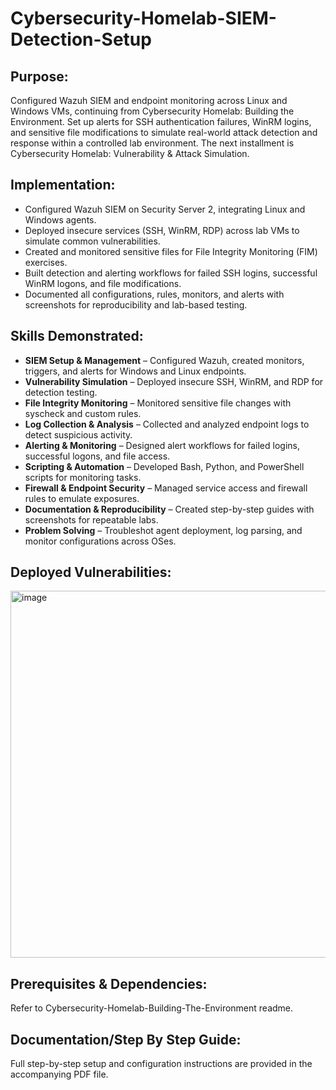 # Cybersecurity-Homelab-SIEM-Detection-Setup
## Purpose:
Configured Wazuh SIEM and endpoint monitoring across Linux and Windows VMs, continuing from Cybersecurity Homelab: Building the Environment. Set up alerts for SSH authentication failures, WinRM logins, and sensitive file modifications to simulate real-world attack detection and response within a controlled lab environment. The next installment is Cybersecurity Homelab: Vulnerability & Attack Simulation.

## Implementation:
- Configured Wazuh SIEM on Security Server 2, integrating Linux and Windows agents.
- Deployed insecure services (SSH, WinRM, RDP) across lab VMs to simulate common vulnerabilities.
- Created and monitored sensitive files for File Integrity Monitoring (FIM) exercises.
- Built detection and alerting workflows for failed SSH logins, successful WinRM logons, and file modifications.
- Documented all configurations, rules, monitors, and alerts with screenshots for reproducibility and lab-based testing.

## Skills Demonstrated:
- **SIEM Setup & Management** – Configured Wazuh, created monitors, triggers, and alerts for Windows and Linux endpoints.
- **Vulnerability Simulation** – Deployed insecure SSH, WinRM, and RDP for detection testing.
- **File Integrity Monitoring** – Monitored sensitive file changes with syscheck and custom rules.
- **Log Collection & Analysis** – Collected and analyzed endpoint logs to detect suspicious activity.
- **Alerting & Monitoring** – Designed alert workflows for failed logins, successful logons, and file access.
- **Scripting & Automation** – Developed Bash, Python, and PowerShell scripts for monitoring tasks.
- **Firewall & Endpoint Security** – Managed service access and firewall rules to emulate exposures.
- **Documentation & Reproducibility** – Created step-by-step guides with screenshots for repeatable labs.
- **Problem Solving** – Troubleshot agent deployment, log parsing, and monitor configurations across OSes.

## Deployed Vulnerabilities:
<img width="867" height="587" alt="image" src="https://github.com/user-attachments/assets/b8f4c63b-4d5d-4da0-8cac-ac8b61c9d0bb" />

## Prerequisites & Dependencies:
Refer to Cybersecurity-Homelab-Building-The-Environment readme.

## Documentation/Step By Step Guide:
Full step-by-step setup and configuration instructions are provided in the accompanying PDF file.  
